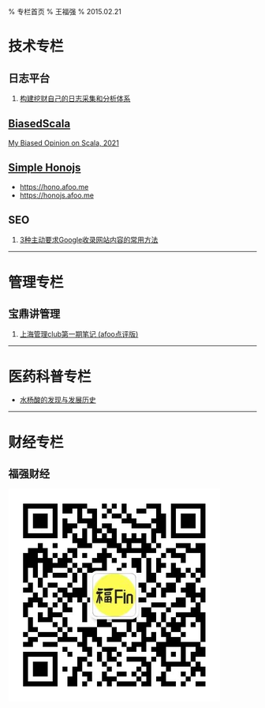 % 专栏首页
% 王福强
% 2015.02.21


# 技术专栏

## 日志平台

1. [构建挖财自己的日志采集和分析体系](columns/tec/logging-platform-spec.html)

## [BiasedScala](https://biasedscala.github.io/)

[My Biased Opinion on Scala, 2021](https://scala.afoo.me/)

## [Simple Honojs](https://honojs.afoo.me)

- <https://hono.afoo.me>
- <https://honojs.afoo.me>

## SEO

1. [3种主动要求Google收录网站内容的常用方法](columns/seo/three-ways-to-submit-sitemap.html)

---

# 管理专栏

## 宝鼎讲管理

1. [上海管理club第一期笔记 (afoo点评版)](columns/mgt/2015-02-02-上海管理club第一期笔记.html)


---

# 医药科普专栏

- [水杨酸的发现与发展历史](columns/med/水杨酸的发现与发展历史.html)


---

# 财经专栏

## 福强财经

![](images/fqfin.jpg)



